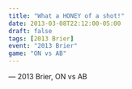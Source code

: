 ```yaml
---
title: "What a HONEY of a shot!"
date: 2013-03-08T22:12:00-05:00
draft: false
tags: [2013 Brier]
event: "2013 Brier"
game: "ON vs AB"
---
```

— 2013 Brier, ON vs AB
<!--more--> 